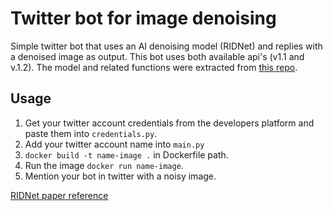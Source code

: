 # Twitter bot for image denoising

Simple twitter bot that uses an AI denoising model (RIDNet) and replies with a denoised image as output. This bot uses both available api's (v1.1 and v.1.2). The model and related functions were extracted from [this repo](https://github.com/sunilbelde/Imagedenoising-dncnn-ridnet-keras).

## Usage
1. Get your twitter account credentials from the developers platform and paste them into `credentials.py`.
2. Add your twitter account name into `main.py`
3. `docker build -t name-image .` in Dockerfile path.
4. Run the image `docker run name-image`.
5. Mention your bot in twitter with a noisy image.

[RIDNet paper reference](https://arxiv.org/abs/1904.07396)
